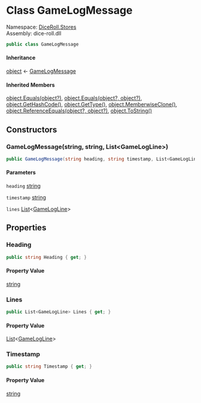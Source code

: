 # <a id="DiceRoll_Stores_GameLogMessage"></a> Class GameLogMessage

Namespace: [DiceRoll.Stores](DiceRoll.Stores.md)  
Assembly: dice\-roll.dll  

```csharp
public class GameLogMessage
```

#### Inheritance

[object](https://learn.microsoft.com/dotnet/api/system.object) ← 
[GameLogMessage](DiceRoll.Stores.GameLogMessage.md)

#### Inherited Members

[object.Equals\(object?\)](https://learn.microsoft.com/dotnet/api/system.object.equals\#system\-object\-equals\(system\-object\)), 
[object.Equals\(object?, object?\)](https://learn.microsoft.com/dotnet/api/system.object.equals\#system\-object\-equals\(system\-object\-system\-object\)), 
[object.GetHashCode\(\)](https://learn.microsoft.com/dotnet/api/system.object.gethashcode), 
[object.GetType\(\)](https://learn.microsoft.com/dotnet/api/system.object.gettype), 
[object.MemberwiseClone\(\)](https://learn.microsoft.com/dotnet/api/system.object.memberwiseclone), 
[object.ReferenceEquals\(object?, object?\)](https://learn.microsoft.com/dotnet/api/system.object.referenceequals), 
[object.ToString\(\)](https://learn.microsoft.com/dotnet/api/system.object.tostring)

## Constructors

### <a id="DiceRoll_Stores_GameLogMessage__ctor_System_String_System_String_System_Collections_Generic_List_DiceRoll_Stores_GameLogLine__"></a> GameLogMessage\(string, string, List<GameLogLine\>\)

```csharp
public GameLogMessage(string heading, string timestamp, List<GameLogLine> lines)
```

#### Parameters

`heading` [string](https://learn.microsoft.com/dotnet/api/system.string)

`timestamp` [string](https://learn.microsoft.com/dotnet/api/system.string)

`lines` [List](https://learn.microsoft.com/dotnet/api/system.collections.generic.list\-1)<[GameLogLine](DiceRoll.Stores.GameLogLine.md)\>

## Properties

### <a id="DiceRoll_Stores_GameLogMessage_Heading"></a> Heading

```csharp
public string Heading { get; }
```

#### Property Value

 [string](https://learn.microsoft.com/dotnet/api/system.string)

### <a id="DiceRoll_Stores_GameLogMessage_Lines"></a> Lines

```csharp
public List<GameLogLine> Lines { get; }
```

#### Property Value

 [List](https://learn.microsoft.com/dotnet/api/system.collections.generic.list\-1)<[GameLogLine](DiceRoll.Stores.GameLogLine.md)\>

### <a id="DiceRoll_Stores_GameLogMessage_Timestamp"></a> Timestamp

```csharp
public string Timestamp { get; }
```

#### Property Value

 [string](https://learn.microsoft.com/dotnet/api/system.string)

